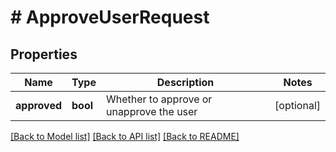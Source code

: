 # # ApproveUserRequest

## Properties

Name | Type | Description | Notes
------------ | ------------- | ------------- | -------------
**approved** | **bool** | Whether to approve or unapprove the user | [optional]

[[Back to Model list]](../../README.md#models) [[Back to API list]](../../README.md#endpoints) [[Back to README]](../../README.md)
